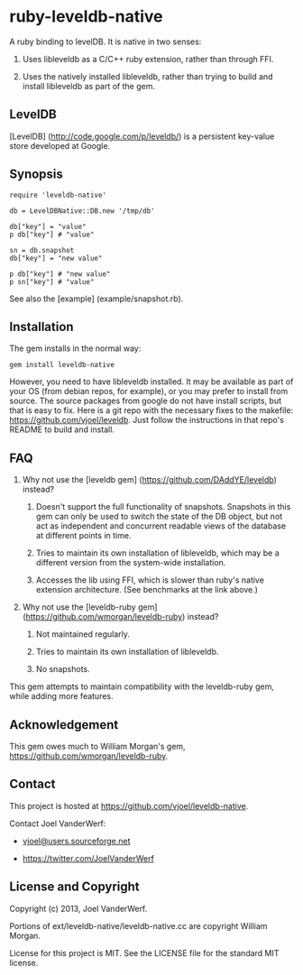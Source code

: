 ruby-leveldb-native
===================

A ruby binding to levelDB. It is native in two senses:

1. Uses libleveldb as a C/C++ ruby extension, rather than through FFI.

2. Uses the natively installed libleveldb, rather than trying to build and install libleveldb as part of the gem.

LevelDB
-------

[LevelDB] (http://code.google.com/p/leveldb/) is a persistent key-value store developed at Google.

Synopsis
--------

    require 'leveldb-native'

    db = LevelDBNative::DB.new '/tmp/db'

    db["key"] = "value"
    p db["key"] # "value"

    sn = db.snapshot
    db["key"] = "new value"

    p db["key"] # "new value"
    p sn["key"] # "value"

See also the [example] (example/snapshot.rb).

Installation
------------

The gem installs in the normal way:

    gem install leveldb-native

However, you need to have libleveldb installed. It may be available as part of your OS (from debian repos, for example), or you may prefer to install from source. The source packages from google do not have install scripts, but that is easy to fix. Here is a git repo with the necessary fixes to the makefile: https://github.com/vjoel/leveldb. Just follow the instructions in that repo's README to build and install.

FAQ
---

1.  Why not use the [leveldb gem] (https://github.com/DAddYE/leveldb) instead?

    1.  Doesn't support the full functionality of snapshots. Snapshots in this gem can only be used to switch the state of the DB object, but not act as independent and concurrent readable views of the database at different points in time.

    2.  Tries to maintain its own installation of libleveldb, which may be a different version from the system-wide installation.

    3.  Accesses the lib using FFI, which is slower than ruby's native extension architecture. (See benchmarks at the link above.)

2.  Why not use the [leveldb-ruby gem] (https://github.com/wmorgan/leveldb-ruby) instead?

    1.  Not maintained regularly.

    2.  Tries to maintain its own installation of libleveldb.

    3.  No snapshots.

This gem attempts to maintain compatibility with the leveldb-ruby gem, while adding more features.

Acknowledgement
---------------

This gem owes much to William Morgan's gem, https://github.com/wmorgan/leveldb-ruby.

Contact
-------

This project is hosted at https://github.com/vjoel/leveldb-native.

Contact Joel VanderWerf:

* vjoel@users.sourceforge.net

* https://twitter.com/JoelVanderWerf

License and Copyright
---------------------

Copyright (c) 2013, Joel VanderWerf.

Portions of ext/leveldb-native/leveldb-native.cc are copyright William Morgan.

License for this project is MIT. See the LICENSE file for the standard MIT license.
